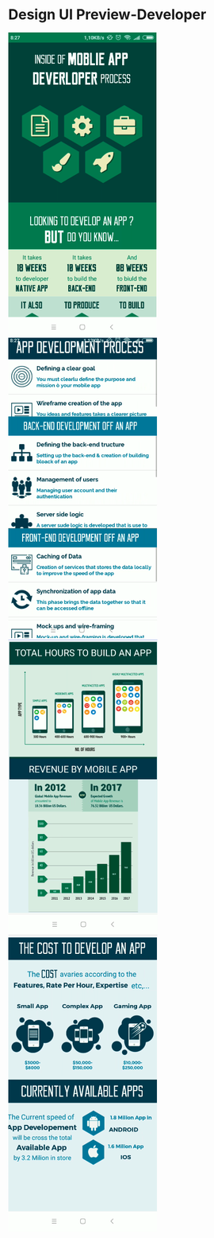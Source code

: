 # Design UI Preview-Developer
![alt text](https://github.com/TanTaitf/Preview-Developer/blob/master/screnshoot1.png)
![alt text](https://github.com/TanTaitf/Preview-Developer/blob/master/screnshoot2.png)
![alt text](https://github.com/TanTaitf/Preview-Developer/blob/master/screnshoot3.png)
![alt text](https://github.com/TanTaitf/Preview-Developer/blob/master/screnshoot4.png)
